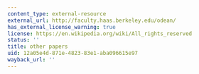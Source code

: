 ```yaml
---
content_type: external-resource
external_url: http://faculty.haas.berkeley.edu/odean/
has_external_license_warning: true
license: https://en.wikipedia.org/wiki/All_rights_reserved
status: ''
title: other papers
uid: 12a05e4d-871e-4823-83e1-aba096615e97
wayback_url: ''
---
```

